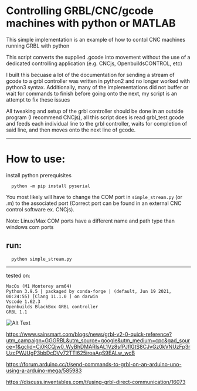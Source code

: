 # Controlling GRBL/CNC/gcode machines with python or MATLAB

This simple implementation is an example of how to contol CNC machines running GRBL with python 

This script converts the supplied .gcode into movement without the use of a dedicated controlling application (e.g. CNCjs, OpenbuildsCONTROL, etc)

I built this becuase a lot of the documentation for sending a stream of gcode to a grbl controller was written in python2 and no longer worked with python3 syntax. Additionally, many of the implementations did not buffer or wait for commands to finish before going onto the next, my script is an attempt to fix these issues

All tweaking and setup of the grbl controller should be done in an outside program (I recommend CNCjs), all this script does is read grbl_test.gcode and feeds each individual line to the grbl controller, waits for completion of said line, and then moves onto the next line of gcode.

---------------------------------------------------------------

# How to use:

install python prerequisites 
```
  python -m pip install pyserial
```

You most likely will have to change the COM port in `simple_stream.py` (or .m) to the associated port (Correct port can be found in an external CNC control software ex. CNCjs).

Note: Linux/Max COM ports have a different name and path type than windows com ports



## run:
```
  python simple_stream.py
```

---------------------------------------------------------------

tested on:

```
MacOs (M1 Monterey arm64)
Python 3.9.5 | packaged by conda-forge | (default, Jun 19 2021, 00:24:55) [Clang 11.1.0 ] on darwin
Vscode 1.62.3
Openbuilds BlackBox GRBL controller
GRBL 1.1
```

![Alt Text](https://github.com/Sam-Freitas/python_to_GRBL/blob/main/readme_deps/9EC680F1-AE1E-4AD0-9828-93B54D571714%20(1).gif)

https://www.sainsmart.com/blogs/news/grbl-v2-0-quick-reference?utm_campaign=GGGRBL&utm_source=google&utm_medium=cpc&gad_source=1&gclid=Cj0KCQjw0_WyBhDMARIsAL1Vz8sfPJflGtS8CJvGz0kVNUzFp3rUzcPWJUgP3bbDcDVv72TTl625iroaAqS9EALw_wcB

https://forum.arduino.cc/t/send-commands-to-grbl-on-an-arduino-uno-using-a-arduino-mega/585983

https://discuss.inventables.com/t/using-grbl-direct-communication/16073
